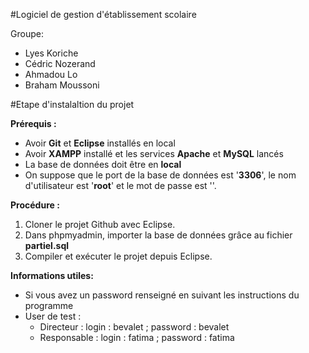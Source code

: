 #Logiciel de gestion d'établissement scolaire

Groupe:
- Lyes Koriche
- Cédric Nozerand
- Ahmadou Lo
- Braham Moussoni

#Etape d'instalaltion du projet 

**Prérequis :**
- Avoir **Git** et **Eclipse** installés en local
- Avoir **XAMPP** installé et les services **Apache** et **MySQL** lancés
- La base de données doit être en **local**
- On suppose que le port de la base de données est '**3306**', le nom d'utilisateur est '**root**' et le mot de passe est ''.

**Procédure :**
1. Cloner le projet Github avec Eclipse.
2. Dans phpmyadmin, importer la base de données grâce au fichier **partiel.sql**
3. Compiler et exécuter le projet depuis Eclipse.

**Informations utiles:**
- Si vous avez un password renseigné en suivant les instructions du programme
- User de test :
    - Directeur : login : bevalet ; password : bevalet
    - Responsable : login : fatima ; password : fatima 

